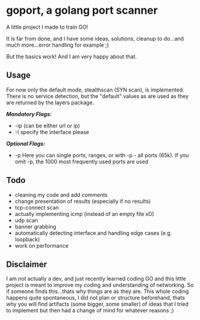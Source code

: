 # goport, a golang port scanner

A little project I made to train GO!

It is far from done, and I have some ideas, solutions, cleanup to do...and much more...error handling for example ;)

But the basics work! And I am very happy about that.

## Usage

For now only the default mode, stealthscan (SYN scan), is implemented.
There is no service detection, but the "default" values as are used as they are returned by the layers package.


***Mandatory Flags:***

- -ip <target> (can be either url or ip)
- -I specify the interface please

***Optional Flags:***

- -p Here you can single ports, ranges, or with -p - all ports (65k). If you omit -p, the 1000 most frequently used ports are used


## Todo

- cleaning my code and add comments
- change presentation of results (especially if no results)
- tcp-connect scan
- actually implementing icmp (instead of an empty file xD)
- udp scan
- banner grabbing
- automatically detecting interface and handling edge cases (e.g. loopback)
- work on performance


## Disclaimer

I am not actually a dev, and just recently learned coding GO and this little project is meant to improve my coding and understanding of networking. So if someone finds this...thats why things are as they are.
This whole coding happens quite spontaneous, I did not plan or structure beforehand, thats why you will find artifacts (some bigger, some smaller) of ideas that I tried to implement but then had a change of mind for whatever reasons ;)